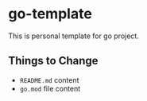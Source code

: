 # go-template

This is personal template for go project.

## Things to Change

- `README.md` content
- `go.mod` file content
